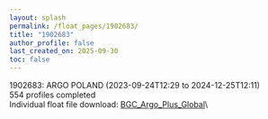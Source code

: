 ```yaml
---
layout: splash
permalink: /float_pages/1902683/
title: "1902683"
author_profile: false
last_created_on: 2025-09-30
toc: false
---
```

 
1902683: ARGO POLAND (2023-09-24T12:29 to 2024-12-25T12:11)\
554 profiles completed\
Individual float file download: [BGC_Argo_Plus_Global](https://ftp.soest.hawaii.edu/bgc_argo_plus/Individual_Floats/outliers_removed/1902683_Sprof_processed.nc)\
